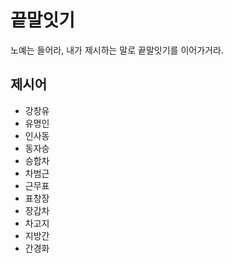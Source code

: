 # 끝말잇기

노예는 들어라, 내가 제시하는 말로 끝말잇기를 이어가거라.

## 제시어

- 강창유
- 유명인
- 인사동
- 동자승
- 승합차
- 차범근
- 근무표
- 표창장
- 장갑차
- 차고지
- 지방간
- 간경화
